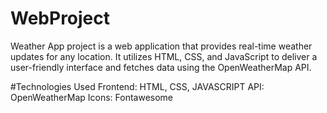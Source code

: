 # WebProject
Weather App project is a web application that provides real-time weather updates for any location. It utilizes HTML, CSS, and JavaScript to deliver a user-friendly interface and fetches data using the OpenWeatherMap API.

#Technologies Used
Frontend: HTML, CSS, JAVASCRIPT
API: OpenWeatherMap
Icons: Fontawesome
